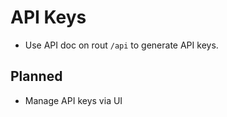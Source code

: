 # API Keys

- Use API doc on rout `/api` to generate API keys.

## Planned

- Manage API keys via UI
